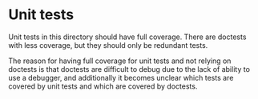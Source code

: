 # Unit tests

Unit tests in this directory should have full coverage. There are doctests with less coverage, but they should only be redundant tests.

The reason for having full coverage for unit tests and not relying on doctests is that doctests are difficult to debug due to the lack of ability to use a debugger, and additionally it becomes unclear which tests are covered by unit tests and which are covered by doctests.
